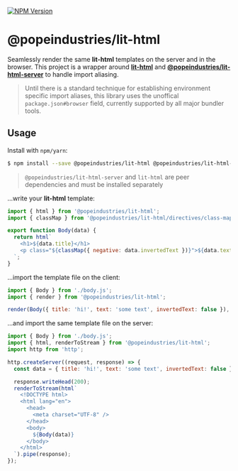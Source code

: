[![NPM Version](https://img.shields.io/npm/v/@popeindustries/lit-html.svg?style=flat)](https://npmjs.org/package/@popeindustries/lit-html)

# @popeindustries/lit-html

Seamlessly render the same **lit-html** templates on the server and in the browser. This project is a wrapper around [**lit-html**](https://polymer.github.io/lit-html/) and [**@popeindustries/lit-html-server**](https://github.com/popeindustries/lit-html-server) to handle import aliasing.

> Until there is a standard technique for establishing environment specific import aliases, this library uses the unoffical `package.json#browser` field, currently supported by all major bundler tools.

## Usage

Install with `npm/yarn`:

```bash
$ npm install --save @popeindustries/lit-html @popeindustries/lit-html-server lit-html
```

> `@popeindustries/lit-html-server` and `lit-html` are peer dependencies and must be installed separately

...write your **lit-html** template:

```js
import { html } from '@popeindustries/lit-html';
import { classMap } from '@popeindustries/lit-html/directives/class-map.js';

export function Body(data) {
  return html`
    <h1>${data.title}</h1>
    <p class="${classMap({ negative: data.invertedText })}">${data.text}</p>
  `;
}
```

...import the template file on the client:

```js
import { Body } from './body.js';
import { render } from '@popeindustries/lit-html';

render(Body({ title: 'hi!', text: 'some text', invertedText: false }), document.body);
```

...and import the same template file on the server:

```js
import { Body } from './body.js';
import { html, renderToStream } from '@popeindustries/lit-html';
import http from 'http';

http.createServer((request, response) => {
  const data = { title: 'hi!', text: 'some text', invertedText: false };

  response.writeHead(200);
  renderToStream(html`
    <!DOCTYPE html>
    <html lang="en">
      <head>
        <meta charset="UTF-8" />
      </head>
      <body>
        ${Body(data)}
      </body>
    </html>
  `).pipe(response);
});
```
